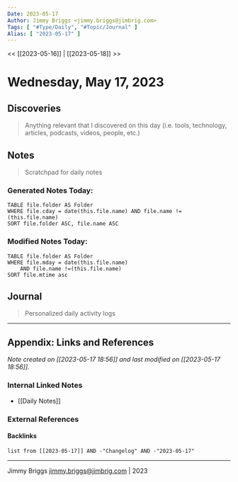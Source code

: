 ```yaml
---
Date: 2023-05-17
Author: Jimmy Briggs <jimmy.briggs@jimbrig.com>
Tags: [ "#Type/Daily", "#Topic/Journal" ]
Alias: [ "2023-05-17" ]
---
```


<< [[2023-05-16]] | [[2023-05-18]] >>

# Wednesday, May 17, 2023

## Discoveries

> Anything relevant that I discovered on this day (i.e. tools, technology, articles, podcasts, videos, people, etc.)

## Notes

> Scratchpad for daily notes

### Generated Notes Today:

```dataview
TABLE file.folder AS Folder 
WHERE file.cday = date(this.file.name) AND file.name !=(this.file.name) 
SORT file.folder ASC, file.name ASC
```

### Modified Notes Today:

```dataview
TABLE file.folder AS Folder
WHERE file.mday = date(this.file.name) 
	AND file.name !=(this.file.name)
SORT file.mtime asc
```

## Journal

> Personalized daily activity logs


***

## Appendix: Links and References

*Note created on [[2023-05-17 18:56]] and last modified on [[2023-05-17 18:56]].*

### Internal Linked Notes

- [[Daily Notes]]

### External References

#### Backlinks

```dataview
list from [[2023-05-17]] AND -"Changelog" AND -"2023-05-17"
```


***

Jimmy Briggs <jimmy.briggs@jimbrig.com> | 2023